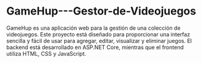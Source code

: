 # GameHup---Gestor-de-Videojuegos
GameHup es una aplicación web para la gestión de una colección de videojuegos. Este proyecto está diseñado para proporcionar una interfaz sencilla y fácil de usar para agregar, editar, visualizar y eliminar juegos. El backend está desarrollado en ASP.NET Core, mientras que el frontend utiliza HTML, CSS y JavaScript.
